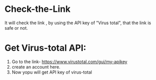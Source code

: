 # Check-the-Link
It will check the link , by using the API key of  "Virus total", that the link is safe or not.
# Get Virus-total API:
1) Go to the link- https://www.virustotal.com/gui/my-apikey
2) create an account here.
3) Now yopu will get API key of virus-total
